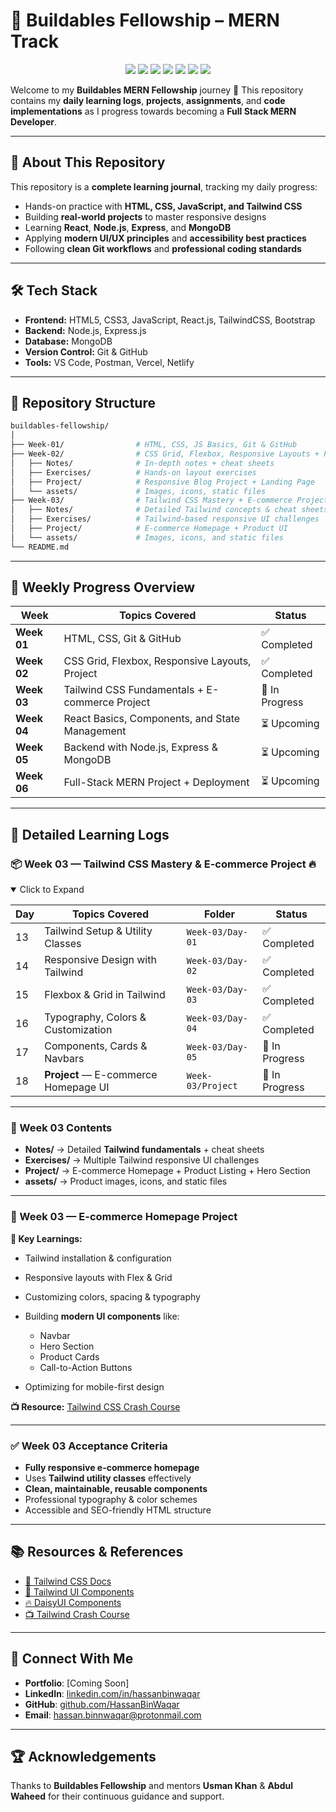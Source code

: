 

# 🚀 Buildables Fellowship – MERN Track

<p align="center">
  <img src="https://img.shields.io/github/repo-size/HassanBinWaqar/buildables-fellowship?color=blue&style=for-the-badge" />
  <img src="https://img.shields.io/github/last-commit/HassanBinWaqar/buildables-fellowship?color=green&style=for-the-badge" />
  <img src="https://img.shields.io/github/stars/HassanBinWaqar/buildables-fellowship?style=for-the-badge&color=yellow" />
  <img src="https://img.shields.io/github/forks/HassanBinWaqar/buildables-fellowship?style=for-the-badge&color=orange" />
  <img src="https://img.shields.io/github/issues/HassanBinWaqar/buildables-fellowship?style=for-the-badge&color=red" />
  <img src="https://img.shields.io/github/issues-pr/HassanBinWaqar/buildables-fellowship?style=for-the-badge&color=purple" />
  <img src="https://visitor-badge.laobi.icu/badge?page_id=HassanBinWaqar.buildables-fellowship&style=for-the-badge&color=brightgreen" />
</p>  

Welcome to my **Buildables MERN Fellowship** journey 🚀
This repository contains my **daily learning logs**, **projects**, **assignments**, and **code implementations** as I progress towards becoming a **Full Stack MERN Developer**.

---

## 📌 About This Repository

This repository is a **complete learning journal**, tracking my daily progress:

* Hands-on practice with **HTML, CSS, JavaScript, and Tailwind CSS**
* Building **real-world projects** to master responsive designs
* Learning **React**, **Node.js**, **Express**, and **MongoDB**
* Applying **modern UI/UX principles** and **accessibility best practices**
* Following **clean Git workflows** and **professional coding standards**

---

## 🛠 Tech Stack

* **Frontend:** HTML5, CSS3, JavaScript, React.js, TailwindCSS, Bootstrap
* **Backend:** Node.js, Express.js
* **Database:** MongoDB
* **Version Control:** Git & GitHub
* **Tools:** VS Code, Postman, Vercel, Netlify

---

## 📂 Repository Structure

```bash
buildables-fellowship/
│
├── Week-01/                # HTML, CSS, JS Basics, Git & GitHub
├── Week-02/                # CSS Grid, Flexbox, Responsive Layouts + Project
│   ├── Notes/              # In-depth notes + cheat sheets
│   ├── Exercises/          # Hands-on layout exercises
│   ├── Project/            # Responsive Blog Project + Landing Page
│   └── assets/             # Images, icons, static files
├── Week-03/                # Tailwind CSS Mastery + E-commerce Project
│   ├── Notes/              # Detailed Tailwind concepts & cheat sheets
│   ├── Exercises/          # Tailwind-based responsive UI challenges
│   ├── Project/            # E-commerce Homepage + Product UI
│   └── assets/             # Images, icons, and static files
└── README.md
```

---

## 📅 Weekly Progress Overview

| **Week**    | **Topics Covered**                             | **Status**     |
| ----------- | ---------------------------------------------- | -------------- |
| **Week 01** | HTML, CSS, Git & GitHub                        | ✅ Completed    |
| **Week 02** | CSS Grid, Flexbox, Responsive Layouts, Project | ✅ Completed    |
| **Week 03** | Tailwind CSS Fundamentals + E-commerce Project | 🔄 In Progress |
| **Week 04** | React Basics, Components, and State Management | ⏳ Upcoming     |
| **Week 05** | Backend with Node.js, Express & MongoDB        | ⏳ Upcoming     |
| **Week 06** | Full-Stack MERN Project + Deployment           | ⏳ Upcoming     |

---

## 📒 Detailed Learning Logs

### **📦 Week 03 — Tailwind CSS Mastery & E-commerce Project** 🔥

<details open>
<summary>Click to Expand</summary>  

| **Day** | **Topics Covered**                   | **Folder**        | **Status**     |
| ------- | ------------------------------------ | ----------------- | -------------- |
| 13      | Tailwind Setup & Utility Classes     | `Week-03/Day-01`  | ✅ Completed    |
| 14      | Responsive Design with Tailwind      | `Week-03/Day-02`  | ✅ Completed    |
| 15      | Flexbox & Grid in Tailwind           | `Week-03/Day-03`  | ✅ Completed    |
| 16      | Typography, Colors & Customization   | `Week-03/Day-04`  | ✅ Completed    |
| 17      | Components, Cards & Navbars          | `Week-03/Day-05`  | 🔄 In Progress |
| 18      | **Project** — E-commerce Homepage UI | `Week-03/Project` | 🔄 In Progress |

---

### **📂 Week 03 Contents**

* **Notes/** → Detailed **Tailwind fundamentals** + cheat sheets
* **Exercises/** → Multiple Tailwind responsive UI challenges
* **Project/** → E-commerce Homepage + Product Listing + Hero Section
* **assets/** → Product images, icons, and static files

---

### **🎯 Week 03 — E-commerce Homepage Project**

**🔔 Key Learnings:**

* Tailwind installation & configuration
* Responsive layouts with Flex & Grid
* Customizing colors, spacing & typography
* Building **modern UI components** like:

  * Navbar
  * Hero Section
  * Product Cards
  * Call-to-Action Buttons
* Optimizing for mobile-first design

**📺 Resource:** [Tailwind CSS Crash Course](https://youtu.be/dFgzHOX84xQ)

---

### **✅ Week 03 Acceptance Criteria**

* **Fully responsive e-commerce homepage**
* Uses **Tailwind utility classes** effectively
* **Clean, maintainable, reusable components**
* Professional typography & color schemes
* Accessible and SEO-friendly HTML structure

</details>  

---

## 📚 Resources & References

* [📘 Tailwind CSS Docs](https://tailwindcss.com/docs)
* [🎨 Tailwind UI Components](https://tailwindui.com/)
* [🔥 DaisyUI Components](https://daisyui.com/)
* [📺 Tailwind Crash Course](https://youtu.be/dFgzHOX84xQ)

---

## 🔗 Connect With Me

* **Portfolio**: \[Coming Soon]
* **LinkedIn**: [linkedin.com/in/hassanbinwaqar](https://linkedin.com/in/hassanbinwaqar)
* **GitHub**: [github.com/HassanBinWaqar](https://github.com/HassanBinWaqar)
* **Email**: [hassan.binnwaqar@protonmail.com](mailto:hassan.binnwaqar@protonmail.com)

---

## 🏆 Acknowledgements

Thanks to **Buildables Fellowship** and mentors **Usman Khan** & **Abdul Waheed** for their continuous guidance and support.


